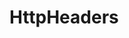 #  HttpHeaders

<api-schema openapi-path="../../api/backend_flashpomo-openapi.yaml" name="HttpHeaders"/>